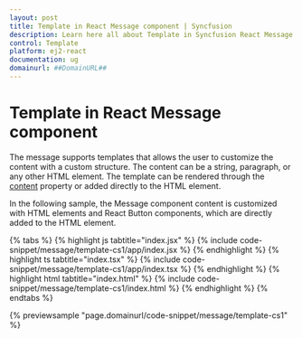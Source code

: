 ```yaml
---
layout: post
title: Template in React Message component | Syncfusion
description: Learn here all about Template in Syncfusion React Message component of Syncfusion Essential JS 2 and more.
control: Template 
platform: ej2-react
documentation: ug
domainurl: ##DomainURL##
---
```


# Template in React Message component

The message supports templates that allows the user to customize the content with a custom structure. The content can be a string, paragraph, or any other HTML element. The template can be rendered through the [content](https://ej2.syncfusion.com/react/documentation/api/message/#content) property or added directly to the HTML element.

In the following sample, the Message component content is customized with HTML elements and React Button components, which are directly added to the HTML element.

{% tabs %}
{% highlight js tabtitle="index.jsx" %}
{% include code-snippet/message/template-cs1/app/index.jsx %}
{% endhighlight %}
{% highlight ts tabtitle="index.tsx" %}
{% include code-snippet/message/template-cs1/app/index.tsx %}
{% endhighlight %}
{% highlight html tabtitle="index.html" %}
{% include code-snippet/message/template-cs1/index.html %}
{% endhighlight %}
{% endtabs %}
        
{% previewsample "page.domainurl/code-snippet/message/template-cs1" %}